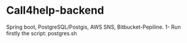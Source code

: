 # Call4help-backend
Spring boot, PostgreSQL/Postgis, AWS SNS, Bitbucket-Pepiline.
1- Run firstly the script: postgres.sh
